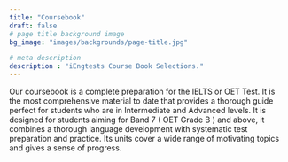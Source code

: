 ```yaml
---
title: "Coursebook"
draft: false
# page title background image
bg_image: "images/backgrounds/page-title.jpg"

# meta description
description : "iEngtests Course Book Selections."
---
```


Our coursebook is a complete preparation for the IELTS or OET Test. It is the most comprehensive material to date that provides a thorough guide perfect for students who are in Intermediate and Advanced levels. It is designed for students aiming for Band 7 ( OET Grade B ) and above, it combines a thorough language development with systematic test preparation and practice. Its units cover a wide range of motivating topics and gives a sense of progress.